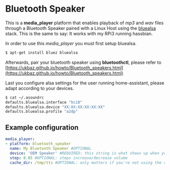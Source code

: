 # Bluetooth Speaker

This is a **media_player** platform that enables playback of _mp3_ and _wav_ files through a Bluetooth Speaker paired with a Linux Host using the [bluealsa](https://github.com/Arkq/bluez-alsa) stack.
This is the same to say: It works with my RPi3 running hassbian.

In order to use this _media\_player_ you must first setup bluealsa.
```bash
$ apt-get install bluez bluealsa
```

Afterwards, pair your bluetooth speaker using **bluetoothctl**, please refer to [https://ukbaz.github.io/howto/Bluetooth_speakers.html](https://ukbaz.github.io/howto/Bluetooth_speakers.html)

Last you configure alsa settings for the user running home-assistant, please adapt according to your devices.

```bash
$ cat ~/.asoundrc
defaults.bluealsa.interface "hci0"
defaults.bluealsa.device "XX:XX:XX:XX:XX:XX"
defaults.bluealsa.profile "a2dp"
```

## Example configuration

```yaml
media_player:
- platform: bluetooth_speaker
  name: My Bluetooth Speaker #OPTIONAL
  device: 'OEM Speaker' #REQUIRED: this string is what shows up when you discover a new device
  step: 0.05 #OPTIONAL: steps increase/decrease volume
  cache_dir: /tmp/tts #OPTIONAL: only matters if you're not using the default
```

#
